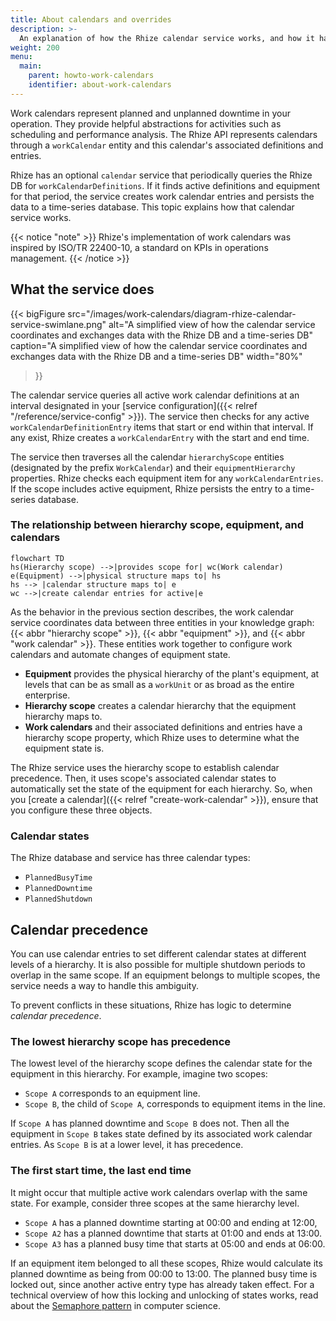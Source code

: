 ```yaml
---
title: About calendars and overrides
description: >-
  An explanation of how the Rhize calendar service works, and how it handles planned shutdowns across hierarchies.
weight: 200
menu:
  main:
    parent: howto-work-calendars
    identifier: about-work-calendars
---
```


Work calendars represent planned and unplanned downtime in your operation.
They provide helpful abstractions for activities such as scheduling and performance analysis.
The Rhize API represents calendars through a `workCalendar` entity and this calendar's associated definitions and entries.

Rhize has an optional `calendar` service that periodically queries the Rhize DB for `workCalendarDefinitions`.
If it finds active definitions and equipment for that period, the service creates work calendar entries and persists the data to a time-series database.
This topic explains how that calendar service works.

{{< notice "note" >}}
Rhize's implementation of work calendars was inspired by ISO/TR
22400-10, a standard on KPIs in operations management. 
{{< /notice >}}
 
## What the service does

{{< bigFigure
src="/images/work-calendars/diagram-rhize-calendar-service-swimlane.png"
alt="A simplified view of how the calendar service coordinates and exchanges data with the Rhize DB and a time-series DB"
caption="A simplified view of how the calendar service coordinates and exchanges data with the Rhize DB and a time-series DB"
width="80%"
>}}


The calendar service queries all active work calendar definitions at an interval designated in your [service configuration]({{< relref "/reference/service-config" >}}).
The service then checks for any active `workCalendarDefinitionEntry` items that start or end within that interval.
If any exist, Rhize creates a `workCalendarEntry` with the start and end time.

The service then traverses all the calendar `hierarchyScope` entities (designated by the prefix `WorkCalendar`) and their `equipmentHierarchy` properties.
Rhize checks each equipment item for any `workCalendarEntries`.
If the scope includes active equipment, Rhize persists the entry to a time-series database.

### The relationship between hierarchy scope, equipment, and calendars

```mermaid
flowchart TD
hs(Hierarchy scope) -->|provides scope for| wc(Work calendar)
e(Equipment) -->|physical structure maps to| hs
hs --> |calendar structure maps to| e
wc -->|create calendar entries for active|e
```

As the behavior in the previous section describes, the work calendar service coordinates data between 
three entities in your knowledge graph: {{< abbr "hierarchy scope" >}}, {{< abbr "equipment" >}}, and {{< abbr "work calendar" >}}.
These entities work together to configure work calendars and automate changes of equipment state.

- **Equipment** provides the physical hierarchy of the plant's equipment, at levels that can be as small as a `workUnit` or as broad as the entire enterprise.
- **Hierarchy scope** creates a calendar hierarchy that the equipment hierarchy maps to.
- **Work calendars** and their associated definitions and entries have a hierarchy scope property, which Rhize uses to determine what the equipment state is.


The Rhize service uses the hierarchy scope to establish calendar precedence.
Then, it uses scope's associated calendar states to automatically set the state of the equipment for each hierarchy.
So, when you [create a calendar]({{< relref "create-work-calendar" >}}), ensure that you configure these three objects.
  
  

### Calendar states

The Rhize database and service has three calendar types:

- `PlannedBusyTime`
- `PlannedDowntime`
- `PlannedShutdown`

## Calendar precedence

You can use calendar entries to set different calendar states at different levels of a hierarchy.
It is also possible for multiple shutdown periods to overlap in the same scope.
If an equipment belongs to multiple scopes, the service needs a way to handle this ambiguity.

To prevent conflicts in these situations, Rhize has logic to determine _calendar precedence_.

### The lowest hierarchy scope has precedence

The lowest level of the hierarchy scope defines the calendar state for the equipment in this hierarchy.
For example, imagine two scopes:
- `Scope A` corresponds to an equipment line.
- `Scope B`, the child of `Scope A`, corresponds to equipment items in the line.

If `Scope A` has planned downtime and `Scope B` does not. Then all the equipment in `Scope B` takes state defined by its associated work calendar entries. As `Scope B` is at a lower level, it has precedence.

<!---

{{< bigFigure
src="/images/work-calendars/diagram-rhize-calendar-precedence.png"
alt="Example of precedence calculation"
width="80%"
>}}
 -->

### The first start time, the last end time


It might occur that multiple active work calendars overlap with the same state.
For example, consider three scopes at the same hierarchy level.
- `Scope A` has a planned downtime starting at 00:00 and ending at 12:00,
- `Scope A2` has a planned downtime that starts at 01:00 and ends at 13:00.
- `Scope A3` has a planned busy time that starts at 05:00 and ends at 06:00.

If an equipment item belonged to all these scopes, Rhize would calculate its planned downtime as being from 00:00 to 13:00.
The planned busy time is locked out, since another active entry type has already taken effect.
For a technical overview of how this locking and unlocking of states works, read about the [Semaphore pattern](https://en.wikipedia.org/wiki/Semaphore_(programming)) in computer science.


